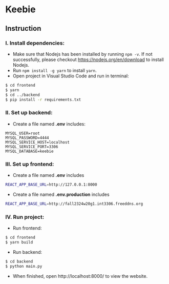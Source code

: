 # Keebie

## Instruction

### I. Install dependencies:
* Make sure that Nodejs has been installed by running `npm -v`. If not successfully, please checkout https://nodejs.org/en/download to install Nodejs.
* Run `npm install -g yarn` to install `yarn`.
* Open project in Visual Studio Code and run in terminal:
```bash
$ cd frontend
$ yarn
$ cd ../backend
$ pip install -r requirements.txt
```

### II. Set up backend:
* Create a file named **.env** includes:
```
MYSQL_USER=root
MYSQL_PASSWORD=4444
MYSQL_SERVICE_HOST=localhost
MYSQL_SERVICE_PORT=3306
MYSQL_DATABASE=keebie
```

### III. Set up frontend:
* Create a file named **.env** includes
```bash
REACT_APP_BASE_URL=http://127.0.0.1:8000
```
* Create a file named **.env.production** includes
```bash
REACT_APP_BASE_URL=http://fall2324w20g1.int3306.freeddns.org 
```

### IV. Run project:
* Run frontend:
```bash
$ cd frontend
$ yarn build
```
* Run backend:
```bash
$ cd backend
$ python main.py
```
* When finished, open http://localhost:8000/ to view the website.
